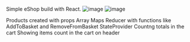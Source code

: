 Simple eShop build with React.
![image](https://github.com/jaceksl1/react-eSHOP/assets/87030915/f1d94692-748e-4298-b13c-74514aedcf31)
![image](https://github.com/jaceksl1/react-eSHOP/assets/87030915/95585093-2d73-4b32-917e-30711eb8d5f5)


Products created with props
Array
Maps
Reducer with functions like AddToBasket and RemoveFromBasket
StateProvider
Countng totals in the cart
Showing items count in the cart on header
